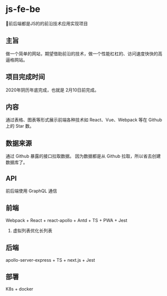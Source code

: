 # js-fe-be
🌋前后端都是JS的的前沿技术应用实现项目

## 主旨
做一个简单的网站，期望借助前沿的技术，做一个性能杠杠的、访问速度快快的高逼格网站。

## 项目完成时间
2020年阴历年底完成，也就是 2月10日前完成。

## 内容
通过表格、图表等形式展示前端各种技术如 React、Vue、Webpack 等在 Github 上的 Star 数。

## 数据来源
通过 Github 暴露的接口拉取数据。 
因为数据都是从 Github 拉取，所以省去创建数据库了。

## API
前后端使用 GraphQL 通信

## 前端
Webpack + React + react-apollo + Antd + TS + PWA + Jest

1. 虚拟列表优化长列表

## 后端
apollo-server-express + TS + next.js + Jest

## 部署
K8s + docker

